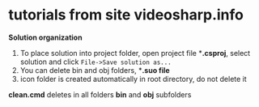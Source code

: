 # tutorials from site videosharp.info

**Solution organization**
1. To place solution into project folder, open project file ***.csproj**, select solution and click `File->Save solution as...`
2. You can delete bin and obj folders, ***.suo file**
3. icon folder is created automatically in root directory, do not delete it

**clean.cmd** deletes in all folders **bin** and **obj** subfolders
